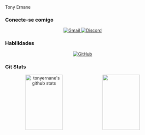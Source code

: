 Tony Ernane
<div align="center"> 
  <h3 align="left">Conecte-se comigo</h3>
  <a href="mailto:tonyernane@gmail.com">
    <img src="https://img.shields.io/badge/Gmail-333333?style=for-the-badge&logo=gmail&logoColor=white" alt="Gmail">
  </a>
  <a href="https://discord.com/channels/@cavaleirocaveira.">
    <img src="https://img.shields.io/badge/Discord-7289DA?style=for-the-badge&logo=discord&logoColor=white" alt="Discord">
  </a>

  <h3 align="left">Habilidades</h3>
  <a href="https://github.com/tonyernane">
    <img src="https://img.shields.io/badge/GitHub-333333?style=for-the-badge&logo=github&logoColor=white" alt="GitHub">
  </a>

  <h3 align="left">Git Stats</h3>
  <img width="49%" height="180px" src="https://github-readme-stats.vercel.app/api?username=tonyernane&show_icons=true&count_private=true&hide_border=true&title_color=D41b22&icon_color=D41b22&text_color=ffffff&bg_color=0d1117" alt="tonyernane's github stats" /> 
  <img width="49%" height="180px" src="https://github-readme-stats.vercel.app/api/top-langs/?username=tonyernane&layout=compact&hide_border=true&title_color=D41b22&text_color=ffffff&bg_color=0d1117" />
</div>
